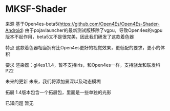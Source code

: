 # MKSF-Shader
来源 基于Open4es-beta5(https://github.com/Open4Es/Open4Es-Shader-Android)
由于pojavlauncher的最新测试版移除了vgpu，导致Open4es的vgpu版本不起作用，beta5又不是很完美，因此我们研发了这款着色器

特点 这款着色器相当拥有比Open4es更好的视觉效果，更低配的要求，更小的体积

要求 渲染器：gl4es1.1.4，暂不支持iris，和Open4es一样，支持骁龙和联发科P22

未来的更新 未来，我们将添加景深以及动态模糊

拓展 1.4版本包含一个拓展包，里面是一些单独的光影

已知问题 暂无
